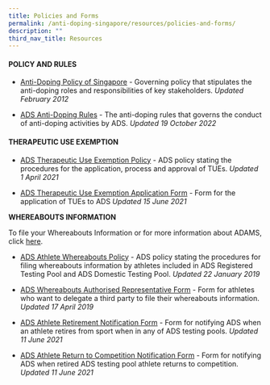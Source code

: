 ```yaml
---
title: Policies and Forms
permalink: /anti-doping-singapore/resources/policies-and-forms/
description: ""
third_nav_title: Resources
---
```

#### **POLICY AND RULES**
* [Anti-Doping Policy of Singapore](/files/What%20We%20%20Do/Anti%20Doping%20Singapore/Resources/Polices%20&%20Forms/Anti-Doping_Policy_of_Singapore_-_Final_WADA_Approved_201002.pdf) - 
Governing policy that stipulates the anti-doping roles and responsibilities of key stakeholders.
*Updated February 2012*

* [ADS Anti-Doping Rules](/files/What%20We%20%20Do/Anti%20Doping%20Singapore/Resources/Polices%20&%20Forms/2021_wada_nado_model_rules_ADS_revised_20221019.pdf) - The anti-doping rules that governs the conduct of anti-doping activities by ADS.
*Updated 19 October 2022*

#### **THERAPEUTIC USE EXEMPTION**
* [ADS Therapeutic Use Exemption Policy](/files/What%20We%20%20Do/Anti%20Doping%20Singapore/Resources/Polices%20&%20Forms/ADS_TUE_Policy_20210401.pdf) - ADS policy stating the procedures for the application, process and approval of TUEs.
*Updated 1 April 2021*

* [ADS Therapeutic Use Exemption Application Form](/files/What%20We%20%20Do/Anti%20Doping%20Singapore/Resources/Polices%20&%20Forms/ADS_TUE_Application_Form_20210615.pdf) - Form for the application of TUEs to ADS
*Updated 15 June 2021*

**WHEREABOUTS INFORMATION**

To file your Whereabouts Information or for more information about ADAMS, click [here](https://www.wada-ama.org/en/ADAMS/).

* [ADS Athlete Whereabouts Policy](/files/What%20We%20%20Do/Anti%20Doping%20Singapore/Resources/Polices%20&%20Forms/ADS_Athlete_Whereabouts_Policy_20190122.pdf) - ADS policy stating the procedures for filing whereabouts information by athletes included in ADS Registered Testing Pool and ADS Domestic Testing Pool.
*Updated 22 January 2019*

* [ADS Whereabouts Authorised Representative Form](/files/What%20We%20%20Do/Anti%20Doping%20Singapore/Resources/Polices%20&%20Forms/ADS_Whereabouts_Authorised_Representative_Form_20190415.pdf) - Form for athletes who want to delegate a third party to file their whereabouts information.
*Updated 17 April 2019*

* [ADS Athlete Retirement Notification Form](/files/What%20We%20%20Do/Anti%20Doping%20Singapore/Resources/Polices%20&%20Forms/ADS_Athlete_Retirement_Notification_Form_20210611.pdf) -  Form for notifying ADS when an athlete retires from sport when in any of ADS testing pools.
*Updated 11 June 2021*

* [ ADS Athlete Return to Competition Notification Form](/files/What%20We%20%20Do/Anti%20Doping%20Singapore/Resources/Polices%20&%20Forms/ADS_Return_to_Competition_Notification_Form_20210611.pdf) - Form for notifying ADS when retired ADS testing pool athlete returns to competition.
*Updated 11 June 2021*